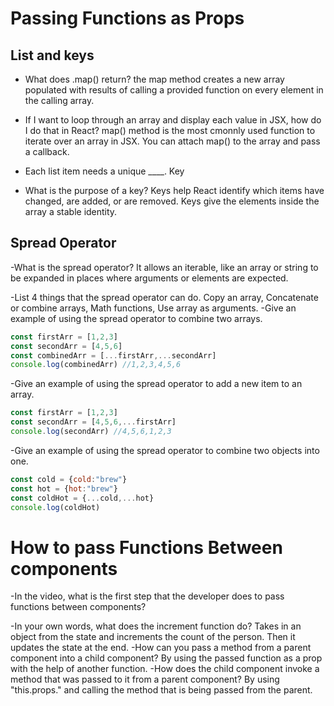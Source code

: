 # Passing Functions as Props #


## List and keys ##
- What does .map() return?
the map method creates a new array populated with results of calling a provided function on every element in the calling array.

- If I want to loop through an array and display each value in JSX, how do I do that in React?
map() method is the most cmonnly used function to iterate over an array in JSX. You can attach map() to the array and pass a callback.
- Each list item needs a unique ____.
Key
- What is the purpose of a key?
Keys help React identify which items have changed, are added, or are removed. Keys give the elements inside the array a stable identity.

## Spread Operator ##

-What is the spread operator?
It allows an iterable, like an array or string to be expanded in places where arguments or elements are expected.

-List 4 things that the spread operator can do.
Copy an array, Concatenate or combine arrays, Math functions, Use array as arguments.
-Give an example of using the spread operator to combine two arrays.
```Javascript
const firstArr = [1,2,3]
const secondArr = [4,5,6]
const combinedArr = [...firstArr,...secondArr]
console.log(combinedArr) //1,2,3,4,5,6
```
-Give an example of using the spread operator to add a new item to an array.
```Javascript
const firstArr = [1,2,3]
const secondArr = [4,5,6,...firstArr]
console.log(secondArr) //4,5,6,1,2,3

```
-Give an example of using the spread operator to combine two objects into one.

```javascript
const cold = {cold:"brew"}
const hot = {hot:"brew"}
const coldHot = {...cold,...hot}
console.log(coldHot)
```


# How to pass Functions Between components #

-In the video, what is the first step that the developer does to pass functions between components?

-In your own words, what does the increment function do?
Takes in an object from the state and increments the count of the person. Then it updates the state at the end.
-How can you pass a method from a parent component into a child component?
By using the passed function as a prop with the help of another function.
-How does the child component invoke a method that was passed to it from a parent component?
By using "this.props." and calling the method that is being passed from the parent.